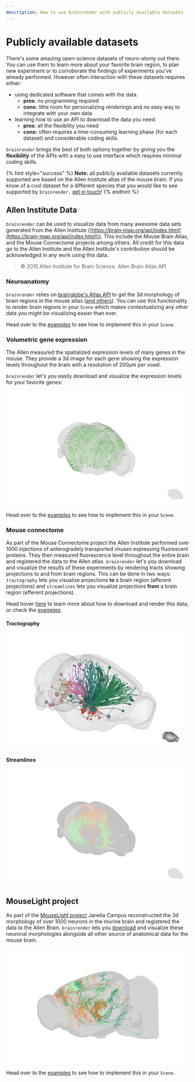 ```yaml
---
description: How to use brainrender with publicly available datasets
---
```


# Publicly available datasets

There's some amazing open-science datasets of neuro-atomy out there. You can use them to learn more about your favorite brain region, to plan new experiment or to corroborate the findings of experiments you've already performed. However often interaction with these datasets requires either:

* using dedicated software that comes with the data. 
  * **pros**:  no programming required 
  * **cons:** little room for personalizing renderings and no easy way to integrate with your own data
* learning how to use an API to download the data you need.
  * **pros**: all the flexibility you need
  * **cons:** often requires a time-consuming learning phase \(for each dataset\) and considerable coding skills. 

`brainrender` brings the best of both options together by giving you the **flexibility** of the APIs with a easy to use interface which requires minimal coding skills.

{% hint style="success" %}
**Note:** all publicly available datasets currently supported are based on the Allen Institute altas of the mouse brain. If you know of a cool dataset for a different species that you would like to see supported by `brainrender,` [get in touch](../info/get-in-touch.md)!
{% endhint %}

## Allen Institute Data

`brainrender` can be used to visualize data from many awesome data sets generated from the Allen Institute \([https://brain-map.org/api/index.html](https://brain-map.org/api/index.html)\). This include the Mouse Brain Atlas, and the Mouse Connectome projects among others. All credit for this data go to the Allen Institute and the Allen Institute's contribution should be acknowledged in any work using this data.

> © 2015 Allen Institute for Brain Science. Allen Brain Atlas API



### Neuroanatomy

`brainrender` relies on [brainglobe's Atlas API](https://github.com/brainglobe/bg-atlasapi) to get the 3d morphology of brain regions in the mouse atlas \([and others](atlas.md)\). You can use this functionality to render brain regions in your `Scene` which makes contextualizing any other data you might be visualizing easier than ever. 

Head over to the [examples](../overview/examples.md) to see how to implement this in your `Scene`.

### Volumetric gene expression

The Allen measured the spatialized expression levels of many genes in the mouse. They provide a 3d image for each gene showing the expression levels throughout the brain with a resolution of 200µm per voxel.

`brainrender` let's you easily download and visualize the expression levels for your favorite genes:

![](../.gitbook/assets/gene_expr.png)

Head over to the [examples](../overview/examples.md) to see how to implement this in your `Scene`.





### Mouse connectome

As part of the Mouse Connectome project the Allen Institute performed over 1000 injections of anterogradely transported viruses expressing fluorescent proteins. They then measured fluorescence level throughout the entire brain and registered the data to the Allen atlas. `brainrender` let's you download and visualize the results of these experiments by rendering tracts showing projections to and from brain regions. This can be done in two ways: `tractography` lets you visualize projections **to** a brain region \(afferent projections\) and `streamlines` lets you visualize projections **from** a brain region \(efferent projections\). 

Head hover [here](atlas.md#mouse-specific) to learn more about how to download and render this data, or check the [examples](../overview/examples.md). 

#### Tractography

![](../.gitbook/assets/tractography.png)

#### Streamlines

![](../.gitbook/assets/streamlines.png)

## MouseLight project

As part of the [MouseLight project](https://www.janelia.org/project-team/mouselight) Janelia Campus reconstructed the 3d morphology of over 1000 neurons in the murine brain and registered the data to the Allen Brain. `brainrender` lets you [download](atlas.md#get_neurons) and visualize these neuronal morphologies alongside all other source of anatomical data for the mouse brain.

![](../.gitbook/assets/neurons.png)

Head over to the [examples](../overview/examples.md) to see how to implement this in your `Scene`.







